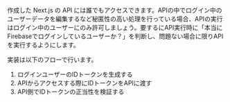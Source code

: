 作成した Next.js の API には誰でもアクセスできます。APIの中でログイン中のユーザーデータを編集するなど秘匿性の高い処理を行っている場合、APIの実行はログイン中のユーザーにのみ許可しましょう。要するにAPI実行時に「本当にFirebaseでログインしているユーザーか？」を判断し、問題ない場合に限りAPIを実行するようにします。

実装は以下のフローで行います。

1. ログインユーザーのIDトークンを生成する
2. APIからアクセスする際にIDトークンをAPIに渡す
3. API側でIDトークンの正当性を検証する